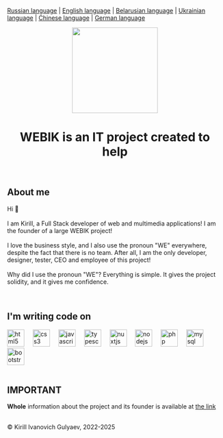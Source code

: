 <p><a href="https://github.com/gki-webik/gki-webik/blob/main/README.md">Russian language</a> | <a href="https://github.com/gki-webik/gki-webik/blob/main/README-EN.md">English language</a> | <a href="https://github.com/gki-webik/gki-webik/blob/main/README-BE.md">Belarusian language</a> | <a href="https://github.com/gki-webik/gki-webik/blob/main/README-UK.md">Ukrainian language</a> | <a href="https://github.com/gki-webik/gki-webik/blob/main/README-ZH.md">Chinese language</a> | <a href="https://github.com/gki-webik/gki-webik/blob/main/README-DE.md">German language</a></p>
<div align="center">
  <kbd><img height="200" src="https://gki-webik.ru/mfs/s?path=/images/regular/iconka.png"  /></kbd>
</div>
<h1 align="center">WEBIK is an IT project created to help</h1>
<br>
<h2 style="text-align: left;">About me</h2>
<p style="text-align: left;">Hi 👋<br><br>I am Kirill, a Full Stack developer of web and multimedia applications! I am the founder of a large WEBIK project!<br><br>I love the business style, and I also use the pronoun "WE" everywhere, despite the fact that there is no team. After all, I am the only developer, designer, tester, CEO and employee of this project!<br><br>Why did I use the pronoun "WE"? Everything is simple. It gives the project solidity, and it gives me confidence.</p>
<br>
<h2 style="text-align: left;">I'm writing code on</h2>
<div style="text-align: left;">
  <img src="https://cdn.jsdelivr.net/gh/devicons/devicon/icons/html5/html5-original.svg" height="40" alt="html5 logo"  />
  <img width="12" />
  <img src="https://cdn.jsdelivr.net/gh/devicons/devicon/icons/css3/css3-original.svg" height="40" alt="css3 logo"  />
  <img width="12" />
  <img src="https://cdn.jsdelivr.net/gh/devicons/devicon/icons/javascript/javascript-original.svg" height="40" alt="javascript logo"  />
  <img width="12" />
  <img src="https://cdn.jsdelivr.net/gh/devicons/devicon/icons/typescript/typescript-original.svg" height="40" alt="typescript logo"  />
  <img width="12" />
  <img src="https://cdn.jsdelivr.net/gh/devicons/devicon/icons/nuxtjs/nuxtjs-original.svg" height="40" alt="nuxtjs logo"  />
  <img width="12" />
  <img src="https://cdn.jsdelivr.net/gh/devicons/devicon/icons/nodejs/nodejs-original.svg" height="40" alt="nodejs logo"  />
  <img width="12" />
  <img src="https://cdn.jsdelivr.net/gh/devicons/devicon/icons/php/php-original.svg" height="40" alt="php logo"  />
  <img width="12" />
  <img src="https://cdn.jsdelivr.net/gh/devicons/devicon/icons/mysql/mysql-original.svg" height="40" alt="mysql logo"  />
  <img width="12" />
  <img src="https://cdn.jsdelivr.net/gh/devicons/devicon/icons/bootstrap/bootstrap-original.svg" height="40" alt="bootstrap logo"  />
</div>
<br>
<h2>IMPORTANT</h2>
<p><b>Whole</b> information about the project and its founder is available at <a href="https://klicks.ru/my" target="_blank">the link</a></p>
<br>
© Kirill Ivanovich Gulyaev, 2022-2025